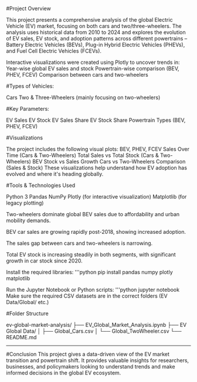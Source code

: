 #Project Overview

This project presents a comprehensive analysis of the global Electric Vehicle (EV) market, focusing on both cars and two/three-wheelers. The analysis uses historical data from 2010 to 2024 and explores the evolution of EV sales, EV stock, and adoption patterns across different powertrains – Battery Electric Vehicles (BEVs), Plug-in Hybrid Electric Vehicles (PHEVs), and Fuel Cell Electric Vehicles (FCEVs).

Interactive visualizations were created using Plotly to uncover trends in:
Year-wise global EV sales and stock
Powertrain-wise comparison (BEV, PHEV, FCEV)
Comparison between cars and two-wheelers

#Types of Vehicles:

Cars
Two & Three-Wheelers (mainly focusing on two-wheelers)

#Key Parameters:

EV Sales
EV Stock
EV Sales Share
EV Stock Share
Powertrain Types (BEV, PHEV, FCEV)

#Visualizations

The project includes the following visual plots:
BEV, PHEV, FCEV Sales Over Time (Cars & Two-Wheelers)
Total Sales vs Total Stock (Cars & Two-Wheelers)
BEV Stock vs Sales Growth
Cars vs Two-Wheelers Comparison (Sales & Stock)
These visualizations help understand how EV adoption has evolved and where it's heading globally.


#Tools & Technologies Used

Python 3
Pandas
NumPy
Plotly (for interactive visualization)
Matplotlib (for legacy plotting)


Two-wheelers dominate global BEV sales due to affordability and urban mobility demands.

BEV car sales are growing rapidly post-2018, showing increased adoption.

The sales gap between cars and two-wheelers is narrowing.

Total EV stock is increasing steadily in both segments, with significant growth in car stock since 2020.

Install the required libraries:
'''python
pip install pandas numpy plotly matplotlib

Run the Jupyter Notebook or Python scripts:
'''python
jupyter notebook
Make sure the required CSV datasets are in the correct folders (EV Data/Global/ etc.)


#Folder Structure

ev-global-market-analysis/
├── EV_Global_Market_Analysis.ipynb
├── EV Global Data/
│   ├── Global_Cars.csv
│   └── Global_TwoWheeler.csv
└── README.md

---

#Conclusion
This project gives a data-driven view of the EV market transition and powertrain shift. It provides valuable insights for researchers, businesses, and policymakers looking to understand trends and make informed decisions in the global EV ecosystem.
